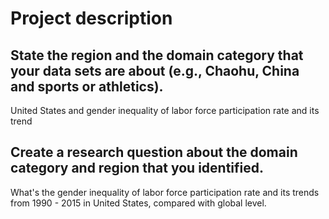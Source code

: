 # Project description

## State the region and the domain category that your data sets are about (e.g., Chaohu, China and sports or athletics).

United States and gender inequality of labor force participation rate and its trend

## Create a research question about the domain category and region that you identified.

What's the gender inequality of labor force participation rate and its trends from 1990 - 2015 in United States, compared with global level.
